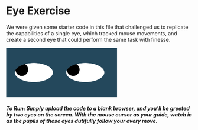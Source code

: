 # Eye Exercise
We were given some starter code in this file that challenged us to replicate the capabilities of a single eye, which tracked mouse movements, and create a second eye that could perform the same task with finesse. 

<img src="eyes.png" width="300" /></p>

#####  To Run: Simply upload the code to a blank browser, and you'll be greeted by two eyes on the screen. With the mouse cursor as your guide, watch in as the pupils of these eyes dutifully follow your every move.
